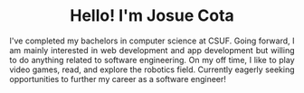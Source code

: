 <h1><div align="center">Hello! I'm Josue Cota</div></h1>
<p align="justify">
  I've completed my bachelors in computer science at CSUF. Going forward, I am mainly interested in web development and app development but willing to do anything related to software engineering. On my off time, I like to play video games, read, and explore the robotics field. Currently eagerly seeking opportunities to further my career as a software engineer!
</p>
